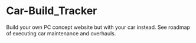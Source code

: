 # Car-Build_Tracker
Build your own PC concept website but with your car instead. See roadmap of executing car maintenance and overhauls.
